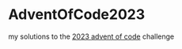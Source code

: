 # AdventOfCode2023

my solutions to the [2023 advent of code]([https://www.example.com](https://adventofcode.com/2023)https://adventofcode.com/2023) challenge
